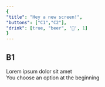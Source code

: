 ```yaml
---
{
"title": "Hey a new screen!",
"buttons": ["C1","C2"],
"drink": [true, "beer", '🍺', 1]
}
---
```


## B1

Lorem ipsum dolor sit amet  
You choose an option at the beginning